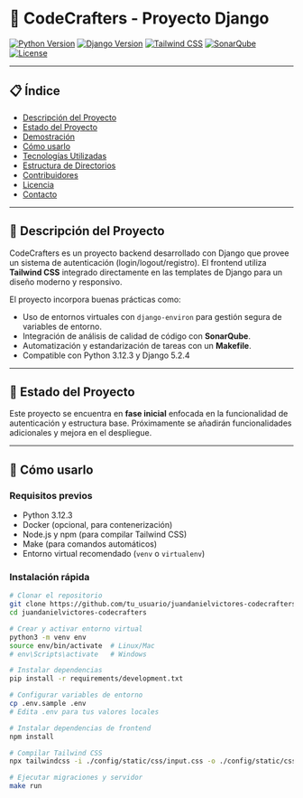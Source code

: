 # 🎨 CodeCrafters - Proyecto Django

[![Python Version](https://img.shields.io/badge/python-3.12.3-blue?logo=python&logoColor=white)](https://www.python.org/downloads/release/python-3123/)
[![Django Version](https://img.shields.io/badge/django-5.2.4-green?logo=django&logoColor=white)](https://www.djangoproject.com/)
[![Tailwind CSS](https://img.shields.io/badge/tailwindcss-%2338B2AC.svg?logo=tailwind-css&logoColor=white)](https://tailwindcss.com/)
[![SonarQube](https://img.shields.io/badge/SonarQube-Quality%20Gate-brightgreen?logo=sonarqube&logoColor=white)](https://www.sonarqube.org/)
[![License](https://img.shields.io/badge/license-MIT-blue.svg)](LICENSE)

---

## 📋 Índice

- [Descripción del Proyecto](#descripción-del-proyecto)
- [Estado del Proyecto](#estado-del-proyecto)
- [Demostración](#demostración)
- [Cómo usarlo](#cómo-usarlo)
- [Tecnologías Utilizadas](#tecnologías-utilizadas)
- [Estructura de Directorios](#estructura-de-directorios)
- [Contribuidores](#contribuidores)
- [Licencia](#licencia)
- [Contacto](#contacto)

---

## 📖 Descripción del Proyecto

CodeCrafters es un proyecto backend desarrollado con Django que provee un sistema de autenticación (login/logout/registro). El frontend utiliza **Tailwind CSS** integrado directamente en las templates de Django para un diseño moderno y responsivo.

El proyecto incorpora buenas prácticas como:

- Uso de entornos virtuales con `django-environ` para gestión segura de variables de entorno.
- Integración de análisis de calidad de código con **SonarQube**.
- Automatización y estandarización de tareas con un **Makefile**.
- Compatible con Python 3.12.3 y Django 5.2.4

---

## 🚧 Estado del Proyecto

Este proyecto se encuentra en **fase inicial** enfocada en la funcionalidad de autenticación y estructura base. Próximamente se añadirán funcionalidades adicionales y mejora en el despliegue.

---

## 🚀 Cómo usarlo

### Requisitos previos

- Python 3.12.3
- Docker (opcional, para contenerización)
- Node.js y npm (para compilar Tailwind CSS)
- Make (para comandos automáticos)
- Entorno virtual recomendado (`venv` o `virtualenv`)

### Instalación rápida

```bash
# Clonar el repositorio
git clone https://github.com/tu_usuario/juandanielvictores-codecrafters.git
cd juandanielvictores-codecrafters

# Crear y activar entorno virtual
python3 -m venv env
source env/bin/activate  # Linux/Mac
# env\Scripts\activate   # Windows

# Instalar dependencias
pip install -r requirements/development.txt

# Configurar variables de entorno
cp .env.sample .env
# Edita .env para tus valores locales

# Instalar dependencias de frontend
npm install

# Compilar Tailwind CSS
npx tailwindcss -i ./config/static/css/input.css -o ./config/static/css/output.css --minify

# Ejecutar migraciones y servidor
make run
